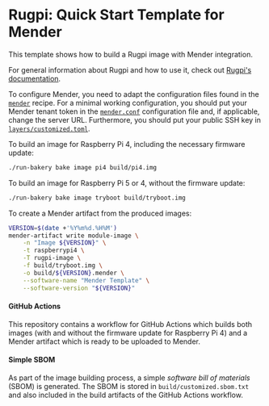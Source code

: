 # Rugpi: Quick Start Template for Mender

This template shows how to build a Rugpi image with Mender integration.

For general information about Rugpi and how to use it, check out [Rugpi's documentation](https://oss.silitics.com/rugpi/docs/getting-started).

To configure Mender, you need to adapt the configuration files found in the [`mender`](recipes/mender) recipe.
For a minimal working configuration, you should put your Mender tenant token in the [`mender.conf`](recipes/mender/files/mender.conf) configuration file and, if applicable, change the server URL.
Furthermore, you should put your public SSH key in [`layers/customized.toml`](layers/customized.toml).

To build an image for Raspberry Pi 4, including the necessary firmware update:

```bash
./run-bakery bake image pi4 build/pi4.img
```

To build an image for Raspberry Pi 5 or 4, without the firmware update:

```bash
./run-bakery bake image tryboot build/tryboot.img
```

To create a Mender artifact from the produced images:

```bash
VERSION=$(date +'%Y%m%d.%H%M')
mender-artifact write module-image \
    -n "Image ${VERSION}" \
    -t raspberrypi4 \
    -T rugpi-image \
    -f build/tryboot.img \
    -o build/${VERSION}.mender \
    --software-name "Mender Template" \
    --software-version "${VERSION}"
```

#### GitHub Actions

This repository contains a workflow for GitHub Actions which builds both images (with and without the firmware update for Raspberry Pi 4) and a Mender artifact which is ready to be uploaded to Mender.

#### Simple SBOM

As part of the image building process, a simple *software bill of materials* (SBOM) is generated.
The SBOM is stored in `build/customized.sbom.txt` and also included in the build artifacts of the GitHub Actions workflow.
